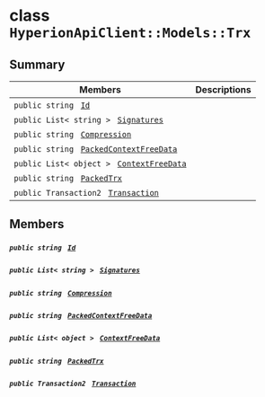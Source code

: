 # class `HyperionApiClient::Models::Trx` 

## Summary

 Members                                | Descriptions                                
----------------------------------------|---------------------------------------------
`public string ` [`Id`](#class_hyperion_api_client_1_1_models_1_1_trx_1a186291c875988107b7ace745ea84d4ec) | 
`public List< string > ` [`Signatures`](#class_hyperion_api_client_1_1_models_1_1_trx_1a8439e6f7a574608060d5102ba2165f58) | 
`public string ` [`Compression`](#class_hyperion_api_client_1_1_models_1_1_trx_1a21a354aeab0ab5cd21ce49fb89f048ef) | 
`public string ` [`PackedContextFreeData`](#class_hyperion_api_client_1_1_models_1_1_trx_1a6140543dc6807cd71171443b8650eeef) | 
`public List< object > ` [`ContextFreeData`](#class_hyperion_api_client_1_1_models_1_1_trx_1a84a3ef7659d8339a40e3250884edf2ae) | 
`public string ` [`PackedTrx`](#class_hyperion_api_client_1_1_models_1_1_trx_1a21e27a9a58a0ef03775f45ff56124409) | 
`public Transaction2 ` [`Transaction`](#class_hyperion_api_client_1_1_models_1_1_trx_1a337a6b4fc9f02021c4adb34be4c26cae) | 

## Members

##### `public string ` [`Id`](#class_hyperion_api_client_1_1_models_1_1_trx_1a186291c875988107b7ace745ea84d4ec) 

##### `public List< string > ` [`Signatures`](#class_hyperion_api_client_1_1_models_1_1_trx_1a8439e6f7a574608060d5102ba2165f58) 

##### `public string ` [`Compression`](#class_hyperion_api_client_1_1_models_1_1_trx_1a21a354aeab0ab5cd21ce49fb89f048ef) 

##### `public string ` [`PackedContextFreeData`](#class_hyperion_api_client_1_1_models_1_1_trx_1a6140543dc6807cd71171443b8650eeef) 

##### `public List< object > ` [`ContextFreeData`](#class_hyperion_api_client_1_1_models_1_1_trx_1a84a3ef7659d8339a40e3250884edf2ae) 

##### `public string ` [`PackedTrx`](#class_hyperion_api_client_1_1_models_1_1_trx_1a21e27a9a58a0ef03775f45ff56124409) 

##### `public Transaction2 ` [`Transaction`](#class_hyperion_api_client_1_1_models_1_1_trx_1a337a6b4fc9f02021c4adb34be4c26cae) 

